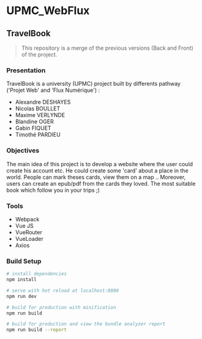 # UPMC_WebFlux

## TravelBook

> This repository is a merge of the previous versions (Back and Front) of the project.

### Presentation

TravelBook is a university (UPMC) project built by differents pathway ('Projet Web' and 'Flux Numérique') :
- Alexandre DESHAYES
- Nicolas BOULLET
- Maxime VERLYNDE
- Blandine OGER
- Gabin FIQUET
- Timothé PARDIEU

### Objectives

The main idea of this project is to develop a website where the user could create his account etc. 
He could create some 'card' about a place in the world.
People can mark theses cards, view them on a map ..
Moreover, users can create an epub/pdf from the cards they loved. 
The most suitable book which follow you in your trips ;) 

### Tools
- Webpack
- Vue JS
- VueRouter
- VueLoader
- Axios

### Build Setup

``` bash
# install dependencies
npm install

# serve with hot reload at localhost:8080
npm run dev

# build for production with minification
npm run build

# build for production and view the bundle analyzer report
npm run build --report
```

